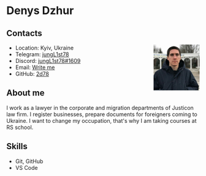 # Denys Dzhur 
## Contacts
 <img align="right" width="120" height="120" src="images/photo_640.jpg">

* Location: Kyiv, Ukraine
* Telegram: [jungL1st78](https://t.me/jungL1st78)
* Discord: [jungL1st78#1609](https://discordapp.com/users/467648662198157313)
* Email: [Write me](mailto:rs.school@2d78.anonaddy.com)
* GitHub: [2d78](https://github.com/2d78) 

## About me
I work as a lawyer in the corporate and migration departments of Justicon law firm. I register businesses, prepare documents for foreigners coming to Ukraine. I want to change my occupation, that's why I am taking courses at RS school.

## Skills
* Git, GitHub
* VS Code